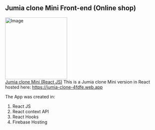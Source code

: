 ## Jumia clone Mini Front-end (Online shop)
<a href="https://jumia-clone-4fdfe.web.app"><img src="https://i.pinimg.com/564x/dc/51/00/dc5100a29f67ce40f4972172e3a8c236.jpg" height="200px" alt="Image"/></a>
<br>
<a href="https://jumia-clone-4fdfe.web.app">Jumia clone Mini (React JS)</a>
This is a Jumia clone Mini version in React hosted here: https://jumia-clone-4fdfe.web.app

The App was created in:
1. React JS
2. React context API
3. React Hooks
4. Firebase Hosting


